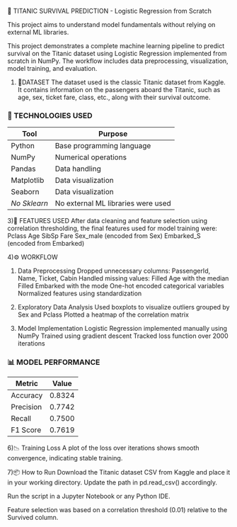 🚢 TITANIC SURVIVAL PREDICTION - Logistic Regression from Scratch

This project aims to understand model fundamentals without relying on external ML libraries.

This project demonstrates a complete machine learning pipeline to predict survival on the Titanic dataset using Logistic Regression implemented from scratch in NumPy. The workflow includes data preprocessing, visualization, model training, and evaluation.

1) 📁DATASET
The dataset used is the classic Titanic dataset from Kaggle. It contains information on the passengers aboard the Titanic, such as age, sex, ticket fare, class, etc., along with their survival outcome.

### 🧰 TECHNOLOGIES USED

| Tool         | Purpose                              |
|--------------|---------------------------------------|
| Python       | Base programming language             |
| NumPy        | Numerical operations                  |
| Pandas       | Data handling                         |
| Matplotlib   | Data visualization                    |
| Seaborn      | Data visualization                    |
| *No Sklearn* | No external ML libraries were used    |


3)🧪 FEATURES USED
After data cleaning and feature selection using correlation thresholding, the final features used for model training were:
Pclass
Age
SibSp
Fare
Sex_male (encoded from Sex)
Embarked_S (encoded from Embarked)

4)⚙️ WORKFLOW
1. Data Preprocessing
Dropped unnecessary columns: PassengerId, Name, Ticket, Cabin
Handled missing values:
Filled Age with the median
Filled Embarked with the mode
One-hot encoded categorical variables
Normalized features using standardization

2. Exploratory Data Analysis
Used boxplots to visualize outliers grouped by Sex and Pclass
Plotted a heatmap of the correlation matrix

3. Model Implementation
Logistic Regression implemented manually using NumPy
Trained using gradient descent
Tracked loss function over 2000 iterations


### 📊 MODEL PERFORMANCE

| Metric    | Value   |
|-----------|---------|
| Accuracy  | 0.8324  |
| Precision | 0.7742  |
| Recall    | 0.7500  |
| F1 Score  | 0.7619  |


6)📉 Training Loss
A plot of the loss over iterations shows smooth convergence, indicating stable training.

7)📦 How to Run
Download the Titanic dataset CSV from Kaggle and place it in your working directory.
Update the path in pd.read_csv() accordingly.

Run the script in a Jupyter Notebook or any Python IDE.


Feature selection was based on a correlation threshold (0.01) relative to the Survived column.

